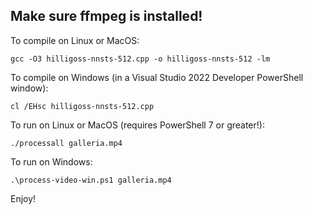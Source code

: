 ## Make sure ffmpeg is installed!

To compile on Linux or MacOS:

`gcc -O3 hilligoss-nnsts-512.cpp -o hilligoss-nnsts-512 -lm`


To compile on Windows (in a Visual Studio 2022 Developer PowerShell window):

`cl /EHsc hilligoss-nnsts-512.cpp`


To run on Linux or MacOS (requires PowerShell 7 or greater!):

`./processall galleria.mp4`


To run on Windows:

`.\process-video-win.ps1 galleria.mp4`


Enjoy!
